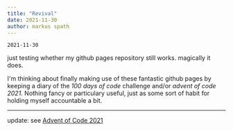 ```yaml
---
title: "Revival"
date: 2021-11-30
author: markus spath
---
```


`2021-11-30`

just testing whether my github pages repository still works. magically it does.

I'm thinking about finally making use of these fantastic github pages by keeping a diary of the _100 days of code_ challenge and/or _advent of code 2021_. Nothing fancy or particulary useful, just as some sort of habit for holding myself accountable a bit.

---

update: see [Advent of Code 2021](/aoc/aoc21.html)